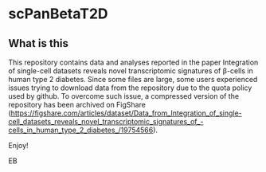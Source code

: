 # scPanBetaT2D

## What is this

This repository contains data and analyses reported in the paper Integration of single-cell datasets reveals novel transcriptomic signatures of β-cells in human type 2 diabetes.
Since some files are large, some users experienced issues trying to download data from the repository due to the quota policy used by github. To overcome such issue, a compressed version of the repository has been archived on FigShare (https://figshare.com/articles/dataset/Data_from_Integration_of_single-cell_datasets_reveals_novel_transcriptomic_signatures_of_-cells_in_human_type_2_diabetes_/19754566).

Enjoy!

EB
